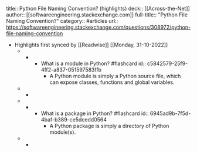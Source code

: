 title:: Python File Naming Convention? (highlights)
deck:: [[Across-the-Net]]
author:: [[softwareengineering.stackexchange.com]]
full-title:: "Python File Naming Convention?"
category:: #articles
url:: https://softwareengineering.stackexchange.com/questions/308972/python-file-naming-convention

- Highlights first synced by [[Readwise]] [[Monday, 31-10-2022]]
	- -
		- What is a module in Python? #flashcard
		  id:: c5842579-25f9-4ff2-a837-051597583ffb
			- A Python module is simply a Python source file, which can expose classes, functions and global variables.
	- -
	- -
		- What is a package in Python? #flashcard
		  id:: 6945ad9b-7f5d-4baf-b389-ce5dcedd0564
			- A Python package is simply a directory of Python module(s).
	- -